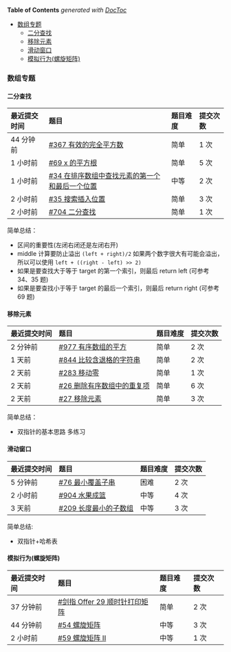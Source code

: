 <!-- START doctoc generated TOC please keep comment here to allow auto update -->
<!-- DON'T EDIT THIS SECTION, INSTEAD RE-RUN doctoc TO UPDATE -->
**Table of Contents**  *generated with [DocToc](https://github.com/thlorenz/doctoc)*

- [数组专题](#%E6%95%B0%E7%BB%84%E4%B8%93%E9%A2%98)
  - [二分查找](#%E4%BA%8C%E5%88%86%E6%9F%A5%E6%89%BE)
  - [移除元素](#%E7%A7%BB%E9%99%A4%E5%85%83%E7%B4%A0)
  - [滑动窗口](#%E6%BB%91%E5%8A%A8%E7%AA%97%E5%8F%A3)
  - [模拟行为(螺旋矩阵)](#%E6%A8%A1%E6%8B%9F%E8%A1%8C%E4%B8%BA%E8%9E%BA%E6%97%8B%E7%9F%A9%E9%98%B5)

<!-- END doctoc generated TOC please keep comment here to allow auto update -->

### 数组专题

#### 二分查找

| 最近提交时间 | 题目                                                         | 题目难度 | 提交次数 |
| :----------- | :----------------------------------------------------------- | :------- | :------- |
| 44 分钟前    | [#367 有效的完全平方数](https://leetcode-cn.com/problems/valid-perfect-square/) | 简单     | 1 次     |
| 1 小时前     | [#69 x 的平方根](https://leetcode-cn.com/problems/sqrtx/)    | 简单     | 5 次     |
| 1 小时前     | [#34 在排序数组中查找元素的第一个和最后一个位置](https://leetcode-cn.com/problems/find-first-and-last-position-of-element-in-sorted-array/) | 中等     | 2 次     |
| 2 小时前     | [#35 搜索插入位置](https://leetcode-cn.com/problems/search-insert-position/) | 简单     | 3 次     |
| 2 小时前     | [#704 二分查找](https://leetcode-cn.com/problems/binary-search/) | 简单     | 1 次     |

简单总结：

- 区间的重要性(左闭右闭还是左闭右开)
- middle 计算要防止溢出 `(left + right)/2` 如果两个数字很大有可能会溢出，所以可以使用 `left + ((right - left) >> 2)`
- 如果是要查找大于等于 target 的第一个索引，则最后 return left (可参考 34、35 题)
- 如果是要查找小于等于 target 的最后一个索引，则最后 return right (可参考 69 题)

#### 移除元素

| 最近提交时间 | 题目                                                         | 题目难度 | 提交次数 |
| :----------- | :----------------------------------------------------------- | :------- | :------- |
| 2 分钟前     | [#977 有序数组的平方](https://leetcode-cn.com/problems/squares-of-a-sorted-array/) | 简单     | 2 次     |
| 1 天前       | [#844 比较含退格的字符串](https://leetcode-cn.com/problems/backspace-string-compare/) | 简单     | 2 次     |
| 2 天前       | [#283 移动零](https://leetcode-cn.com/problems/move-zeroes/) | 简单     | 1 次     |
| 2 天前       | [#26 删除有序数组中的重复项](https://leetcode-cn.com/problems/remove-duplicates-from-sorted-array/) | 简单     | 6 次     |
| 2 天前       | [#27 移除元素](https://leetcode-cn.com/problems/remove-element/) | 简单     | 3 次     |

简单总结：

- 双指针的基本思路 多练习

#### 滑动窗口

| 最近提交时间 | 题目                                                         | 题目难度 | 提交次数 |
| :----------- | :----------------------------------------------------------- | :------- | :------- |
| 5 分钟前     | [#76 最小覆盖子串](https://leetcode-cn.com/problems/minimum-window-substring/) | 困难     | 2 次     |
| 2 小时前     | [#904 水果成篮](https://leetcode-cn.com/problems/fruit-into-baskets/) | 中等     | 4 次     |
| 3 天前       | [#209 长度最小的子数组](https://leetcode-cn.com/problems/minimum-size-subarray-sum/) | 中等     | 3 次     |

简单总结:

- 双指针+哈希表

#### 模拟行为(螺旋矩阵)

| 最近提交时间 | 题目                                                         | 题目难度 | 提交次数 |
| :----------- | :----------------------------------------------------------- | :------- | :------- |
| 37 分钟前    | [#剑指 Offer 29 顺时针打印矩阵](https://leetcode-cn.com/problems/shun-shi-zhen-da-yin-ju-zhen-lcof/) | 简单     | 2 次     |
| 44 分钟前    | [#54 螺旋矩阵](https://leetcode-cn.com/problems/spiral-matrix/) | 中等     | 3 次     |
| 2 小时前     | [#59 螺旋矩阵 II](https://leetcode-cn.com/problems/spiral-matrix-ii/) | 中等     | 1 次     |
